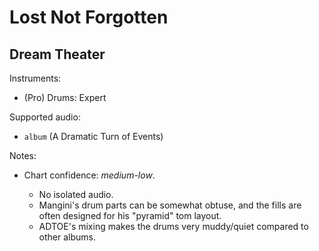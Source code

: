 # Lost Not Forgotten

## Dream Theater

Instruments:

  * (Pro) Drums: Expert

Supported audio:

  * `album` (A Dramatic Turn of Events)

Notes:

  * Chart confidence: *medium-low*.

    * No isolated audio.
    * Mangini's drum parts can be somewhat obtuse, and the fills are often
      designed for his "pyramid" tom layout.
    * ADTOE's mixing makes the drums very muddy/quiet compared to other albums.

